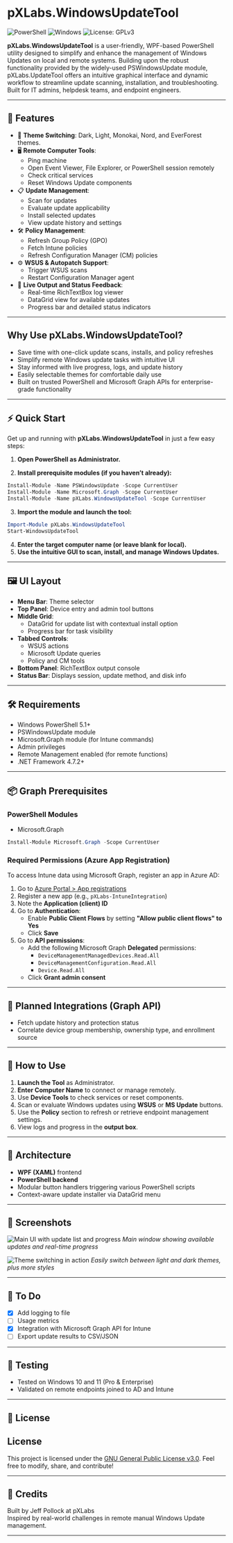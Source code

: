# pXLabs.WindowsUpdateTool

![PowerShell](https://img.shields.io/badge/PowerShell-blue?logo=powershell) ![Windows](https://img.shields.io/badge/Windows-0078D6?logo=windows) ![License: GPLv3](https://img.shields.io/badge/license-GPLv3-blue)


**pXLabs.WindowsUpdateTool** is a user-friendly, WPF-based PowerShell utility designed to simplify and enhance the management of Windows Updates on local and remote systems. Building upon the robust functionality provided by the widely-used PSWindowsUpdate module, pXLabs.UpdateTool offers an intuitive graphical interface and dynamic workflow to streamline update scanning, installation, and troubleshooting. Built for IT admins, helpdesk teams, and endpoint engineers.

---

## 🚀 Features

- 🎨 **Theme Switching**: Dark, Light, Monokai, Nord, and EverForest themes.
- 🖥️ **Remote Computer Tools**:
  - Ping machine
  - Open Event Viewer, File Explorer, or PowerShell session remotely
  - Check critical services
  - Reset Windows Update components
- 📋 **Update Management**:
  - Scan for updates
  - Evaluate update applicability
  - Install selected updates
  - View update history and settings
- 🛠️ **Policy Management**:
  - Refresh Group Policy (GPO)
  - Fetch Intune policies
  - Refresh Configuration Manager (CM) policies
- ⚙️ **WSUS & Autopatch Support**:
  - Trigger WSUS scans
  - Restart Configuration Manager agent
- 🧾 **Live Output and Status Feedback**:
  - Real-time RichTextBox log viewer
  - DataGrid view for available updates
  - Progress bar and detailed status indicators

---
## Why Use pXLabs.WindowsUpdateTool?

- Save time with one-click update scans, installs, and policy refreshes  
- Simplify remote Windows update tasks with intuitive UI  
- Stay informed with live progress, logs, and update history  
- Easily selectable themes for comfortable daily use  
- Built on trusted PowerShell and Microsoft Graph APIs for enterprise-grade functionality  

---

## ⚡ Quick Start

Get up and running with **pXLabs.WindowsUpdateTool** in just a few easy steps:

1. **Open PowerShell as Administrator.**

2. **Install prerequisite modules (if you haven’t already):**

```powershell
Install-Module -Name PSWindowsUpdate -Scope CurrentUser
Install-Module -Name Microsoft.Graph -Scope CurrentUser
Install-Module -Name pXLabs.WindowsUpdateTool -Scope CurrentUser
```
3. **Import the module and launch the tool:**
```powershell
Import-Module pXLabs.WindowsUpdateTool
Start-WindowsUpdateTool
```
4. **Enter the target computer name (or leave blank for local).**
5. **Use the intuitive GUI to scan, install, and manage Windows Updates.**

---

## 🖼️ UI Layout

- **Menu Bar**: Theme selector
- **Top Panel**: Device entry and admin tool buttons
- **Middle Grid**: 
  - DataGrid for update list with contextual install option
  - Progress bar for task visibility
- **Tabbed Controls**:
  - WSUS actions
  - Microsoft Update queries
  - Policy and CM tools
- **Bottom Panel**: RichTextBox output console
- **Status Bar**: Displays session, update method, and disk info

---

## 🛠 Requirements

- Windows PowerShell 5.1+
- PSWindowsUpdate module
- Microsoft.Graph module (for Intune commands)
- Admin privileges
- Remote Management enabled (for remote functions)
- .NET Framework 4.7.2+

---

## 📦 Graph Prerequisites

### PowerShell Modules

- Microsoft.Graph

```powershell
Install-Module Microsoft.Graph -Scope CurrentUser
```

### Required Permissions (Azure App Registration)

To access Intune data using Microsoft Graph, register an app in Azure AD:

1. Go to [Azure Portal > App registrations](https://portal.azure.com/#blade/Microsoft_AAD_RegisteredApps/ApplicationsListBlade)
2. Register a new app (e.g., `pXLabs-IntuneIntegration`)
3. Note the **Application (client) ID**
4. Go to **Authentication**:
   - Enable **Public Client Flows** by setting **"Allow public client flows" to Yes**
   - Click **Save**
5. Go to **API permissions**:
   - Add the following Microsoft Graph **Delegated** permissions:
     - `DeviceManagementManagedDevices.Read.All`
     - `DeviceManagementConfiguration.Read.All`
     - `Device.Read.All`
   - Click **Grant admin consent**

---

## 🚀 Planned Integrations (Graph API)

- Fetch update history and protection status
- Correlate device group membership, ownership type, and enrollment source

---

## 🔧 How to Use

1. **Launch the Tool** as Administrator.
2. **Enter Computer Name** to connect or manage remotely.
3. Use **Device Tools** to check services or reset components.
4. Scan or evaluate Windows updates using **WSUS** or **MS Update** buttons.
5. Use the **Policy** section to refresh or retrieve endpoint management settings.
6. View logs and progress in the **output box**.

---

## 🧩 Architecture

- **WPF (XAML)** frontend
- **PowerShell backend**
- Modular button handlers triggering various PowerShell scripts
- Context-aware update installer via DataGrid menu

---

## 📸 Screenshots

![Main UI with update list and progress](docs/images/UpdateScreenshot.gif?raw=true)
*Main window showing available updates and real-time progress*

![Theme switching in action](docs/images/ThemesScreenshot.gif?raw=true)
*Easily switch between light and dark themes, plus more styles*

---

## 📝 To Do

- [x] Add logging to file
- [ ] Usage metrics
- [x] Integration with Microsoft Graph API for Intune
- [ ] Export update results to CSV/JSON

---

## 🧪 Testing

- Tested on Windows 10 and 11 (Pro & Enterprise)
- Validated on remote endpoints joined to AD and Intune

---

## 📄 License

## License

This project is licensed under the [GNU General Public License v3.0](https://www.gnu.org/licenses/gpl-3.0.html). Feel free to modify, share, and contribute!

---

## 🙏 Credits

Built by Jeff Pollock at pXLabs  
Inspired by real-world challenges in remote manual Windows Update management.

---
